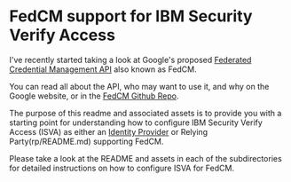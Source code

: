 # FedCM support for IBM Security Verify Access

I've recently started taking a look at Google's proposed [Federated Credential Management API](https://developers.google.com/privacy-sandbox/3pcd/fedcm) also known as FedCM.

You can read all about the API, who may want to use it, and why on the Google website, or in the [FedCM Github Repo](https://github.com/fedidcg/FedCM/).

The purpose of this readme and associated assets is to provide you with a starting point for understanding how to configure IBM Security Verify Access (ISVA) as either an [Identity Provider](idp/README.md) or Relying Party(rp/README.md) supporting FedCM.

Please take a look at the README and assets in each of the subdirectories for detailed instructions on how to configure ISVA for FedCM.



